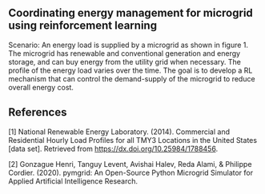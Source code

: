 
## Coordinating energy management for microgrid using reinforcement learning
Scenario: An energy load is supplied by a microgrid as shown in figure 1. The microgrid
has renewable and conventional generation and energy storage, and can buy energy from the
utility grid when necessary. The profile of the energy load varies over the time.
The goal is to develop a RL mechanism that can control the demand-supply of the microgrid
to reduce overall energy cost.

## References
<a id="1">[1]</a> National Renewable Energy Laboratory. (2014). Commercial and Residential Hourly Load Profiles for all TMY3 Locations in the United States [data set]. Retrieved from https://dx.doi.org/10.25984/1788456.

<a id="1">[2]</a> Gonzague Henri, Tanguy Levent, Avishai Halev, Reda Alami, & Philippe Cordier. (2020). pymgrid: An Open-Source Python Microgrid Simulator for Applied Artificial Intelligence Research.